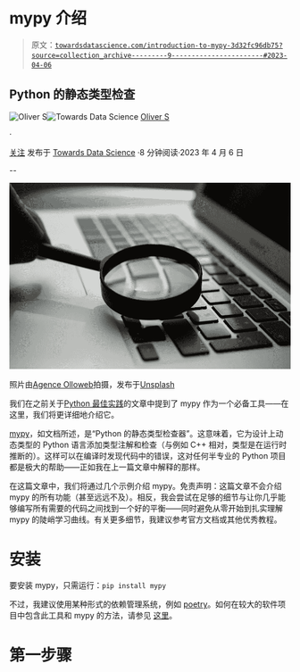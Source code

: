 # mypy 介绍

> 原文：[`towardsdatascience.com/introduction-to-mypy-3d32fc96db75?source=collection_archive---------9-----------------------#2023-04-06`](https://towardsdatascience.com/introduction-to-mypy-3d32fc96db75?source=collection_archive---------9-----------------------#2023-04-06)

## Python 的静态类型检查

[](https://medium.com/@hrmnmichaels?source=post_page-----3d32fc96db75--------------------------------)![Oliver S](https://medium.com/@hrmnmichaels?source=post_page-----3d32fc96db75--------------------------------)[](https://towardsdatascience.com/?source=post_page-----3d32fc96db75--------------------------------)![Towards Data Science](https://towardsdatascience.com/?source=post_page-----3d32fc96db75--------------------------------) [Oliver S](https://medium.com/@hrmnmichaels?source=post_page-----3d32fc96db75--------------------------------)

·

[关注](https://medium.com/m/signin?actionUrl=https%3A%2F%2Fmedium.com%2F_%2Fsubscribe%2Fuser%2Ff2daf6260cca&operation=register&redirect=https%3A%2F%2Ftowardsdatascience.com%2Fintroduction-to-mypy-3d32fc96db75&user=Oliver+S&userId=f2daf6260cca&source=post_page-f2daf6260cca----3d32fc96db75---------------------post_header-----------) 发布于 [Towards Data Science](https://towardsdatascience.com/?source=post_page-----3d32fc96db75--------------------------------) ·8 分钟阅读·2023 年 4 月 6 日[](https://medium.com/m/signin?actionUrl=https%3A%2F%2Fmedium.com%2F_%2Fvote%2Ftowards-data-science%2F3d32fc96db75&operation=register&redirect=https%3A%2F%2Ftowardsdatascience.com%2Fintroduction-to-mypy-3d32fc96db75&user=Oliver+S&userId=f2daf6260cca&source=-----3d32fc96db75---------------------clap_footer-----------)

--

[](https://medium.com/m/signin?actionUrl=https%3A%2F%2Fmedium.com%2F_%2Fbookmark%2Fp%2F3d32fc96db75&operation=register&redirect=https%3A%2F%2Ftowardsdatascience.com%2Fintroduction-to-mypy-3d32fc96db75&source=-----3d32fc96db75---------------------bookmark_footer-----------)![](img/1256da4cc8ec98ef8ebafde56c0e759c.png)

照片由[Agence Olloweb](https://unsplash.com/@olloweb?utm_source=unsplash&utm_medium=referral&utm_content=creditCopyText)拍摄，发布于[Unsplash](https://unsplash.com/photos/d9ILr-dbEdg?utm_source=unsplash&utm_medium=referral&utm_content=creditCopyText)

我们在之前关于[Python 最佳实践](https://medium.com/towards-data-science/best-practices-for-python-development-bf74c2880f87)的文章中提到了 mypy 作为一个必备工具——在这里，我们将更详细地介绍它。

[mypy](https://mypy.readthedocs.io/en/stable/)，如文档所述，是“Python 的静态类型检查器”。这意味着，它为设计上动态类型的 Python 语言添加类型注解和检查（与例如 C++ 相对，类型是在运行时推断的）。这样可以在编译时发现代码中的错误，这对任何半专业的 Python 项目都是极大的帮助——正如我在上一篇文章中解释的那样。

在这篇文章中，我们将通过几个示例介绍 mypy。免责声明：这篇文章不会介绍 mypy 的所有功能（甚至远远不及）。相反，我会尝试在足够的细节与让你几乎能够编写所有需要的代码之间找到一个好的平衡——同时避免从零开始到扎实理解 mypy 的陡峭学习曲线。有关更多细节，我建议参考官方文档或其他优秀教程。

# 安装

要安装 mypy，只需运行：`pip install mypy`

不过，我建议使用某种形式的依赖管理系统，例如 [poetry](https://medium.com/towards-data-science/dependency-management-with-poetry-f1d598591161)。如何在较大的软件项目中包含此工具和 mypy 的方法，请参见 [这里](https://medium.com/towards-data-science/best-practices-for-python-development-bf74c2880f87)。

# 第一步骤

